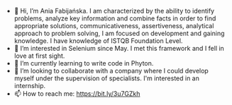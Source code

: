 - 👋 Hi, I’m Ania Fabijańska. I am characterized by the ability to identify problems, analyze key information and combine facts in order to find appropriate solutions, communicativeness, assertiveness, analytical approach to problem solving, I am focused on development and gaining knowledge. I have knowledge of ISTQB Foundation Level.
- 👀 I’m interested in Selenium since May.  I met this framework and I fell in love at first sight.
- 🌱 I’m currently learning  to write code in Phyton.
- 💞️ I’m looking to collaborate with a company where I could develop myself under the supervision of specialists. I'm interested in an internship.
- 📫 How to reach me: https://bit.ly/3u7GZkh
